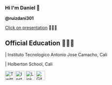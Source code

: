 ### Hi  I'm Daniel  👋
**@ruizdani301**

[Click on presentation](http://ruizdani301.pythonanywhere.com/)  🎥🎥🎥

## Official Education 👨🏻‍🎓
| Instituto Tecnologico Antonio Jose Camacho, Cali

| Holberton School, Cali


<a href="https://twitter.com/ruizdani301" target="_blank"><img src="https://raw.githubusercontent.com/arturssmirnovs/arturssmirnovs/master/tw.png" alt="Twitter" width="30"></a>
<a href="https://www.instagram.com/ruizdani3/" target="_blank"><img src="https://raw.githubusercontent.com/arturssmirnovs/arturssmirnovs/master/ig.png" alt="Instagram" width="30"></a>
<a href="https://www.linkedin.com/in/daniel-ruiz-6925aa224/" target="_blank"><img src="https://raw.githubusercontent.com/arturssmirnovs/arturssmirnovs/master/in.png" alt="LinkedIn" width="30"></a>
<a href="https://github.com/ruizdani301" target="_blank"><img src="https://raw.githubusercontent.com/arturssmirnovs/arturssmirnovs/master/git.png" alt="GitHub" width="30"></a>





